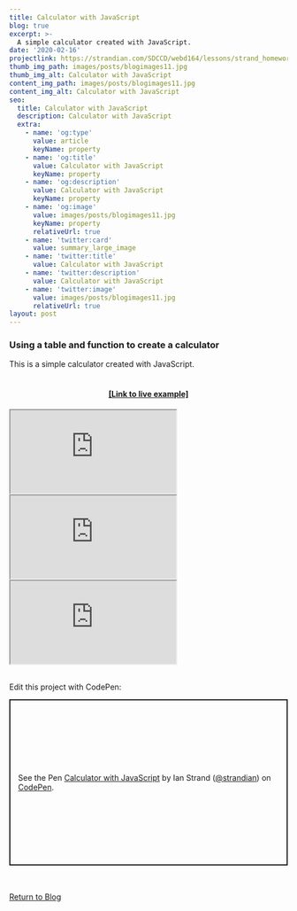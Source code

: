 ```yaml
---
title: Calculator with JavaScript
blog: true
excerpt: >-
  A simple calculator created with JavaScript.
date: '2020-02-16'
projectlink: https://strandian.com/SDCCD/webd164/lessons/strand_homework-2.html
thumb_img_path: images/posts/blogimages11.jpg
thumb_img_alt: Calculator with JavaScript
content_img_path: images/posts/blogimages11.jpg
content_img_alt: Calculator with JavaScript
seo:
  title: Calculator with JavaScript
  description: Calculator with JavaScript
  extra:
    - name: 'og:type'
      value: article
      keyName: property
    - name: 'og:title'
      value: Calculator with JavaScript
      keyName: property
    - name: 'og:description'
      value: Calculator with JavaScript
      keyName: property
    - name: 'og:image'
      value: images/posts/blogimages11.jpg
      keyName: property
      relativeUrl: true
    - name: 'twitter:card'
      value: summary_large_image
    - name: 'twitter:title'
      value: Calculator with JavaScript
    - name: 'twitter:description'
      value: Calculator with JavaScript
    - name: 'twitter:image'
      value: images/posts/blogimages11.jpg
      relativeUrl: true
layout: post
---
```


### Using a table and function to create a calculator
This is a simple calculator created with JavaScript.
<br/>
<br/>
<h4 align="center"><a href="https://strandian.com/SDCCD/webd164/lessons/strand_homework-2.html" target="_blank">[Link to live example]</a></h4>
<div id="hideweb1">
  <div class="thumbnail-container" title="Web Development Portfolio"><a href="https://strandian.com/SDCCD/webd164/lessons/strand_homework-2.html" target="_blank">
    <div class="thumbnail">
      <iframe sandbox src="https://strandian.com/SDCCD/webd164/lessons/strand_homework-2.html" onload="this.style.opacity = 1"></iframe>
    </div>
    </a> </div>
</div>
<div id="hideweb2">
  <div class="thumbnail-container" title="Web Development Portfolio"><a href="https://strandian.com/SDCCD/webd164/lessons/strand_homework-2.html" target="_blank">
    <div class="thumbnail">
      <iframe sandbox src="https://strandian.com/SDCCD/webd164/lessons/strand_homework-2.html" onload="this.style.opacity = 1"></iframe>
    </div>
    </a> </div>
</div>
<div id="hideweb3">
  <div class="thumbnail-container" title="Web Development Portfolio"><a href="https://strandian.com/SDCCD/webd164/lessons/strand_homework-2.html" target="_blank">
    <div class="thumbnail">
      <iframe sandbox src="https://strandian.com/SDCCD/webd164/lessons/strand_homework-2.html" onload="this.style.opacity = 1"></iframe>
    </div>
    </a> </div>
</div>
<br />

Edit this project with CodePen:
<p class="codepen" data-height="300" data-default-tab="html,result" data-slug-hash="ZEXyOEj" data-user="strandian" style="height: 300px; box-sizing: border-box; display: flex; align-items: center; justify-content: center; border: 2px solid; margin: 1em 0; padding: 1em;">
  <span>See the Pen <a href="https://codepen.io/strandian/pen/ZEXyOEj">
  Calculator with JavaScript</a> by Ian Strand (<a href="https://codepen.io/strandian">@strandian</a>)
  on <a href="https://codepen.io">CodePen</a>.</span>
</p>

<br />
<br />
<a class="button" href="/blog/">
  Return to Blog
</a>

<script async src="https://cpwebassets.codepen.io/assets/embed/ei.js"></script>